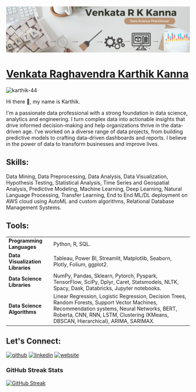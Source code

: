 ![Data Professional](https://github.com/karthik-44/karthik-44/blob/main/ll_banner.jpg)

# [Venkata Raghavendra Karthik Kanna](https://github.com/karthik-44/)  
<p align="left"> <img src="https://komarev.com/ghpvc/?username=karthik-44&label=Profile%20views&color=0e75b6&style=flat" alt="karthik-44" /> </p>  



Hi there 👋, my name is Karthik.  

I'm a passionate data professional with a strong foundation in data science, analytics and engineering. I turn complex data into actionable insights that drive informed decision-making and help organizations thrive in the data-driven age. I've worked on a diverse range of data projects, from building predictive models to crafting data-driven dashboards and reports. I believe in the power of data to transform businesses and improve lives.

## Skills:  
Data Mining, Data Preprocessing, Data Analysis, Data Visualization, Hypothesis Testing, Statistical Analysis, Time Series and Geospatial Analysis, Predictive Modeling, Machine Learning, Deep Learning, Natural Language Processing, Transfer Learning, End to End ML/DL deployment on AWS cloud using AutoML and custom algorithms, Relational Database Management Systems.

## Tools:
|  |  |
|---|---|
|**Programming Languages**| Python, R, SQL. | 
|**Data Visualization Libraries**| Tableau, Power BI, Streamlit, Matplotlib, Seaborn, Plotly, Folium, ggplot2.|  
|**Data Science Libraries**| NumPy, Pandas, Sklearn, Pytorch, Pyspark, TensorFlow, SciPy, Dplyr, Caret, Statsmodels, NLTK, Spacy, Dask, Databricks, Jupyter notebooks.  |
|**Data Science Algorithms**| Linear Regression, Logistic Regression, Decision Trees, Random Forests, Support Vector Machines, Recommendation systems, Neural Networks, BERT, Roberta, CNN, RNN, LSTM, Clustering (KMeans, DBSCAN, Hierarchical), ARIMA, SARIMAX. | 




## Let's Connect:
[<img src='https://cdn.jsdelivr.net/npm/simple-icons@3.0.1/icons/github.svg' alt='github' height='40'>](https://github.com/karthik-44)
[<img src='https://cdn.jsdelivr.net/npm/simple-icons@3.0.1/icons/linkedin.svg' alt='linkedin' height='40'>](https://www.linkedin.com/in/vkanna01/)
[<img src='https://cdn.jsdelivr.net/npm/simple-icons@3.0.1/icons/icloud.svg' alt='website' height='40'>](https://kvrkarthik.com/)  

### GitHub Streak Stats
[![GitHub Streak](https://streak-stats.demolab.com/?user=karthik-44)](https://git.io/streak-stats)  



